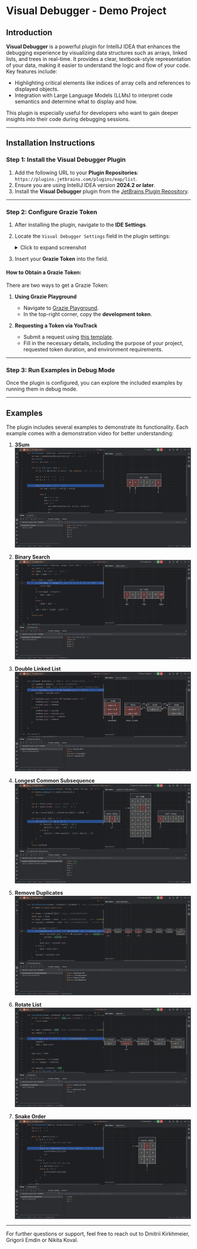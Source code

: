 # Visual Debugger - Demo Project

## Introduction

**Visual Debugger** is a powerful plugin for IntelliJ IDEA that enhances the debugging experience by visualizing data structures such as arrays, linked lists, and trees in real-time. It provides a clear, textbook-style representation of your data, making it easier to understand the logic and flow of your code. Key features include:

- Highlighting critical elements like indices of array cells and references to displayed objects.
- Integration with Large Language Models (LLMs) to interpret code semantics and determine what to display and how.

This plugin is especially useful for developers who want to gain deeper insights into their code during debugging sessions.

---

## Installation Instructions

### Step 1: Install the Visual Debugger Plugin
1. Add the following URL to your **Plugin Repositories**:  
   `https://plugins.jetbrains.com/plugins/eap/list`. 
2. Ensure you are using IntelliJ IDEA version **2024.2 or later**.
3. Install the **Visual Debugger** plugin from the [JetBrains Plugin Repository](https://plugins.jetbrains.com/plugin/25314-visual-debugger).

---

### Step 2: Configure Grazie Token
1. After installing the plugin, navigate to the **IDE Settings**.
2. Locate the `Visual Debugger Settings` field in the plugin settings:
   <details>
   <summary>Click to expand screenshot</summary>

   ![img.png](src/main/resources/img.png)

   </details>
3. Insert your **Grazie Token** into the field.

#### How to Obtain a Grazie Token:
There are two ways to get a Grazie Token:

1. **Using Grazie Playground**
   - Navigate to [Grazie Playground](https://platform.stgn.jetbrains.ai/).
   - In the top-right corner, copy the **development token**.

2. **Requesting a Token via YouTrack**
   - Submit a request using [this template](https://youtrack.jetbrains.com/newIssue?project=JBAI&summary=Application+token+for+%7Bplease+indicate+the+project+name%7D&description=%23%23%23+Description%3A%0A%0A*%7BPlease+briefly+describe+the+purpose+of+your+project%7D*%0A%0A%23%23%23+Amount+of+money%3A%0A%0A*%7BPlease+add+information+for+what+amount+of+money+the+token+should+be%7D*%0A%0A%23%23%23+Environment+and+time+limit%3A%0A%0A*%7BPlease+indicate+for+what+period+of+time+the+token+is+needed+and+for+what+environment+the+token+requires+stgn%2Fprod%7D*%0A%0A%23%23%23+&c=add+Board+JBAI+QA+2024+Q2&c=Complexity+S&c=Type+Task&c=Subsystem+Backend&c=Assignee+nikolai.baranko).
   - Fill in the necessary details, including the purpose of your project, requested token duration, and environment requirements.
---

### Step 3: Run Examples in Debug Mode
Once the plugin is configured, you can explore the included examples by running them in debug mode.

---

## Examples

The plugin includes several examples to demonstrate its functionality. Each example comes with a demonstration video for better understanding:

1. **3Sum**
   [![Watch the video](src/main/resources/3sum.png)](https://youtu.be/vZaWH9tB2PA)

2. **Binary Search**
   [![Watch the video](src/main/resources/binarySearch.png)](https://youtu.be/aeugjFhunFE)
   
3. **Double Linked List**
   [![Watch the video](src/main/resources/doubleLinkedList.png)](https://youtu.be/EHq9XHBiswo)

4. **Longest Common Subsequence**
   [![Watch the video](src/main/resources/longestCommonSubsequence.png)](https://youtu.be/WA-oWs5Yxe8)

5. **Remove Duplicates**
   [![Watch the video](src/main/resources/removeDuplicates.png)](https://youtu.be/KbKg2nJ4aY8)

6. **Rotate List**
   [![Watch the video](src/main/resources/rotateList.png)](https://youtu.be/ZjtadPaHAQ8)

7. **Snake Order**
   [![Watch the video](src/main/resources/snakeOrder.png)](https://youtu.be/fCcGs0P2R7M)

---

For further questions or support, feel free to reach out to Dmitrii Kirkhmeier, Grigorii Emdin or Nikita Koval.
